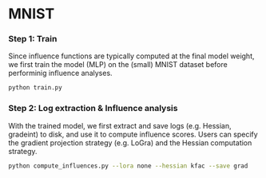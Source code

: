 # MNIST

### Step 1: Train
Since influence functions are typically computed at the final model
weight, we first train the model (MLP) on the (small) MNIST dataset
before performinig influence analyses.

```bash
python train.py
```

### Step 2: Log extraction & Influence analysis
With the trained model, we first extract and save logs (e.g.
Hessian, gradeint) to disk, and use it to compute influence
scores. Users can specify the gradient projection strategy
(e.g. LoGra) and the Hessian computation strategy.

```bash
python compute_influences.py --lora none --hessian kfac --save grad
```
